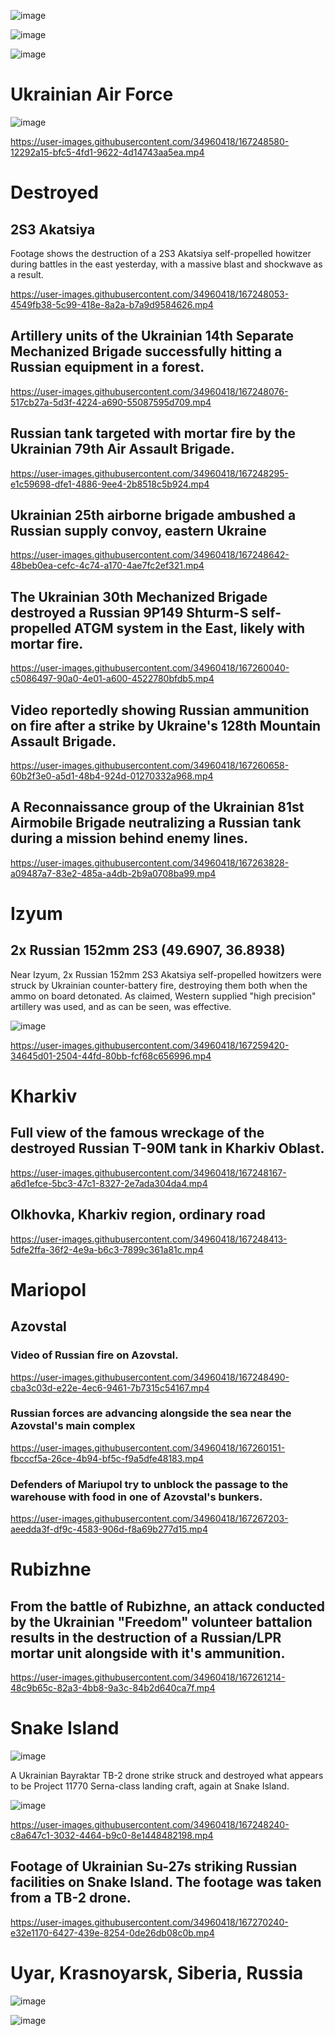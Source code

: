 ![image](https://user-images.githubusercontent.com/34960418/167248941-fc2658c8-0893-45d4-b003-60fd76a2853c.png)

![image](https://user-images.githubusercontent.com/34960418/167248146-123831d6-f2db-48e3-99f0-abea5f13f313.png)

![image](https://user-images.githubusercontent.com/34960418/167248521-cb8eefc8-8d2b-49c9-890a-281736d7a1ac.png)


# Ukrainian Air Force

![image](https://user-images.githubusercontent.com/34960418/167248573-260c218c-644d-4d19-ac9c-df419eec5d88.png)

https://user-images.githubusercontent.com/34960418/167248580-12292a15-bfc5-4fd1-9622-4d14743aa5ea.mp4


# Destroyed

## 2S3 Akatsiya

Footage shows the destruction of a 2S3 Akatsiya self-propelled howitzer during battles in the east yesterday, with a massive blast and shockwave as a result.

https://user-images.githubusercontent.com/34960418/167248053-4549fb38-5c99-418e-8a2a-b7a9d9584626.mp4


## Artillery units of the Ukrainian 14th Separate Mechanized Brigade successfully hitting a Russian equipment in a forest.

https://user-images.githubusercontent.com/34960418/167248076-517cb27a-5d3f-4224-a690-55087595d709.mp4


## Russian tank targeted with mortar fire by the Ukrainian 79th Air Assault Brigade.

https://user-images.githubusercontent.com/34960418/167248295-e1c59698-dfe1-4886-9ee4-2b8518c5b924.mp4


## Ukrainian 25th airborne brigade ambushed a Russian supply convoy, eastern Ukraine

https://user-images.githubusercontent.com/34960418/167248642-48beb0ea-cefc-4c74-a170-4ae7fc2ef321.mp4


## The Ukrainian 30th Mechanized Brigade destroyed a Russian 9P149 Shturm-S self-propelled ATGM system in the East, likely with mortar fire.

https://user-images.githubusercontent.com/34960418/167260040-c5086497-90a0-4e01-a600-4522780bfdb5.mp4


## Video reportedly showing Russian ammunition on fire after a strike by Ukraine's 128th Mountain Assault Brigade.

https://user-images.githubusercontent.com/34960418/167260658-60b2f3e0-a5d1-48b4-924d-01270332a968.mp4


## A Reconnaissance group of the Ukrainian 81st Airmobile Brigade neutralizing a Russian tank during a mission behind enemy lines.

https://user-images.githubusercontent.com/34960418/167263828-a09487a7-83e2-485a-a4db-2b9a0708ba99.mp4


# Izyum

## 2x Russian 152mm 2S3 (49.6907, 36.8938)

Near Izyum, 2x Russian 152mm 2S3 Akatsiya self-propelled howitzers were struck by Ukrainian counter-battery fire, destroying them both when the ammo on board detonated. As claimed, Western supplied "high precision" artillery was used, and as can be seen, was effective.

![image](https://user-images.githubusercontent.com/34960418/167259586-011785c1-2c6d-46d9-a177-6f24e9951a01.png)

https://user-images.githubusercontent.com/34960418/167259420-34645d01-2504-44fd-80bb-fcf68c656996.mp4


# Kharkiv

## Full view of the famous wreckage of the destroyed Russian T-90M tank in Kharkiv Oblast.

https://user-images.githubusercontent.com/34960418/167248167-a6d1efce-5bc3-47c1-8327-2e7ada304da4.mp4


## Olkhovka, Kharkiv region, ordinary road 

https://user-images.githubusercontent.com/34960418/167248413-5dfe2ffa-36f2-4e9a-b6c3-7899c361a81c.mp4


# Mariopol

## Azovstal

### Video of Russian fire on Azovstal. 

https://user-images.githubusercontent.com/34960418/167248490-cba3c03d-e22e-4ec6-9461-7b7315c54167.mp4


### Russian forces are advancing alongside the sea near the Azovstal's main complex

https://user-images.githubusercontent.com/34960418/167260151-fbcccf5a-26ce-4b94-bf5c-f9a5dfe48183.mp4


### Defenders of Mariupol try to unblock the passage to the warehouse with food in one of Azovstal's bunkers.

https://user-images.githubusercontent.com/34960418/167267203-aeedda3f-df9c-4583-906d-f8a69b277d15.mp4


# Rubizhne

## From the battle of Rubizhne, an attack conducted by the Ukrainian "Freedom" volunteer battalion results in the destruction of a Russian/LPR mortar unit alongside with it's ammunition.

https://user-images.githubusercontent.com/34960418/167261214-48c9b65c-82a3-4bb8-9a3c-84b2d640ca7f.mp4


# Snake Island

![image](https://user-images.githubusercontent.com/34960418/167267331-9d91149f-065a-4912-9f9c-803c025404c8.png)

A Ukrainian Bayraktar TB-2 drone strike struck and destroyed what appears to be Project 11770 Serna-class landing craft, again at Snake Island.

![image](https://user-images.githubusercontent.com/34960418/167248218-a8c8fb96-bb26-4875-bccb-14822e530ff8.png)

https://user-images.githubusercontent.com/34960418/167248240-c8a647c1-3032-4464-b9c0-8e1448482198.mp4


## Footage of Ukrainian Su-27s striking Russian facilities on Snake Island. The footage was taken from a TB-2 drone.

https://user-images.githubusercontent.com/34960418/167270240-e32e1170-6427-439e-8254-0de26db08c0b.mp4


# Uyar, Krasnoyarsk, Siberia, Russia

![image](https://user-images.githubusercontent.com/34960418/167270481-a31d2640-e524-404c-916e-bcba9182a2bb.png)

![image](https://user-images.githubusercontent.com/34960418/167270486-cc053203-cdf8-4845-ab29-ab7d80b797ad.png)
